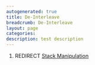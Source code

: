 ```yaml
---
autogenerated: true
title: De-Interleave
breadcrumb: De-Interleave
layout: page
categories: 
description: test description
---
```


1.  REDIRECT [Stack Manipulation](Stack_Manipulation )

